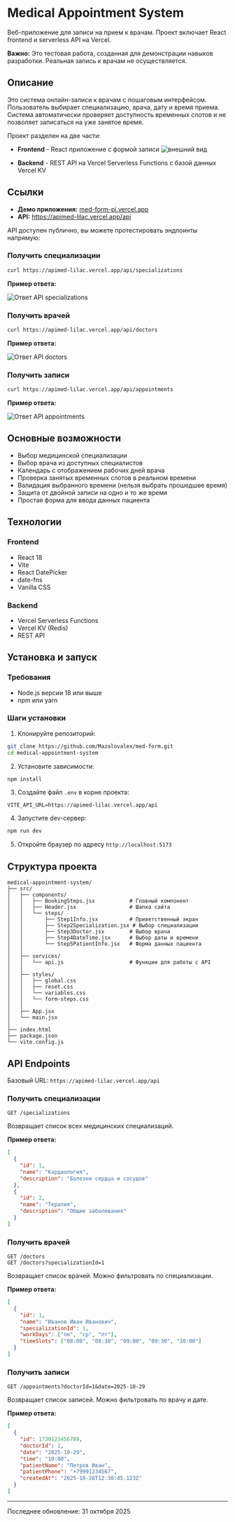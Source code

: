 # Medical Appointment System

Веб-приложение для записи на прием к врачам. Проект включает React frontend и serverless API на Vercel.

**Важно:** Это тестовая работа, созданная для демонстрации навыков разработки. Реальная запись к врачам не осуществляется.

## Описание

Это система онлайн-записи к врачам с пошаговым интерфейсом. Пользователь выбирает специализацию, врача, дату и время приема. Система автоматически проверяет доступность временных слотов и не позволяет записаться на уже занятое время.

Проект разделен на две части:

- **Frontend** - React приложение с формой записи
  ![внешний вид](/public/screen.png)

- **Backend** - REST API на Vercel Serverless Functions с базой данных Vercel KV

## Ссылки

- **Демо приложения:** [med-form-pi.vercel.app](https://med-form-pi.vercel.app/)
- **API:** https://apimed-lilac.vercel.app/api

API доступен публично, вы можете протестировать эндпоинты напрямую:

### Получить специализации

```bash
curl https://apimed-lilac.vercel.app/api/specializations
```

**Пример ответа:**

![Ответ API specializations](/public/api-specializations.png)

### Получить врачей

```bash
curl https://apimed-lilac.vercel.app/api/doctors
```

**Пример ответа:**

![Ответ API doctors](/public/api-doctors.png)

### Получить записи

```bash
curl https://apimed-lilac.vercel.app/api/appointments
```

**Пример ответа:**

![Ответ API appointments](/public/api-appointments.png)

## Основные возможности

- Выбор медицинской специализации
- Выбор врача из доступных специалистов
- Календарь с отображением рабочих дней врача
- Проверка занятых временных слотов в реальном времени
- Валидация выбранного времени (нельзя выбрать прошедшее время)
- Защита от двойной записи на одно и то же время
- Простая форма для ввода данных пациента

## Технологии

### Frontend

- React 18
- Vite
- React DatePicker
- date-fns
- Vanilla CSS

### Backend

- Vercel Serverless Functions
- Vercel KV (Redis)
- REST API

## Установка и запуск

### Требования

- Node.js версии 18 или выше
- npm или yarn

### Шаги установки

1. Клонируйте репозиторий:

```bash
git clone https://github.com/Mazalovalex/med-form.git
cd medical-appointment-system
```

2. Установите зависимости:

```bash
npm install
```

3. Создайте файл `.env` в корне проекта:

```env
VITE_API_URL=https://apimed-lilac.vercel.app/api
```

4. Запустите dev-сервер:

```bash
npm run dev
```

5. Откройте браузер по адресу `http://localhost:5173`

## Структура проекта

```
medical-appointment-system/
├── src/
│   ├── components/
│   │   ├── BookingSteps.jsx           # Главный компонент
│   │   ├── Header.jsx                 # Шапка сайта
│   │   └── steps/
│   │       ├── Step1Info.jsx          # Приветственный экран
│   │       ├── Step2Specialization.jsx # Выбор специализации
│   │       ├── Step3Doctor.jsx        # Выбор врача
│   │       ├── Step4DateTime.jsx      # Выбор даты и времени
│   │       └── Step5PatientInfo.jsx   # Форма данных пациента
│   │
│   ├── services/
│   │   └── api.js                     # Функции для работы с API
│   │
│   ├── styles/
│   │   ├── global.css
│   │   ├── reset.css
│   │   └── variables.css
│   │   └── form-steps.css
│   │
│   ├── App.jsx
│   └── main.jsx
│
├── index.html
├── package.json
└── vite.config.js
```

## API Endpoints

Базовый URL: `https://apimed-lilac.vercel.app/api`

### Получить специализации

```http
GET /specializations
```

Возвращает список всех медицинских специализаций.

**Пример ответа:**

```json
[
  {
    "id": 1,
    "name": "Кардиология",
    "description": "Болезни сердца и сосудов"
  },
  {
    "id": 2,
    "name": "Терапия",
    "description": "Общие заболевания"
  }
]
```

### Получить врачей

```http
GET /doctors
GET /doctors?specializationId=1
```

Возвращает список врачей. Можно фильтровать по специализации.

**Пример ответа:**

```json
[
  {
    "id": 1,
    "name": "Иванов Иван Иванович",
    "specializationId": 1,
    "workDays": ["пн", "ср", "пт"],
    "timeSlots": ["08:00", "08:30", "09:00", "09:30", "10:00"]
  }
]
```

### Получить записи

```http
GET /appointments?doctorId=1&date=2025-10-29
```

Возвращает список записей. Можно фильтровать по врачу и дате.

**Пример ответа:**

```json
[
  {
    "id": 1730123456789,
    "doctorId": 1,
    "date": "2025-10-29",
    "time": "10:00",
    "patientName": "Петров Иван",
    "patientPhone": "+79991234567",
    "createdAt": "2025-10-28T12:30:45.123Z"
  }
]
```

---

Последнее обновление: 31 октября 2025
